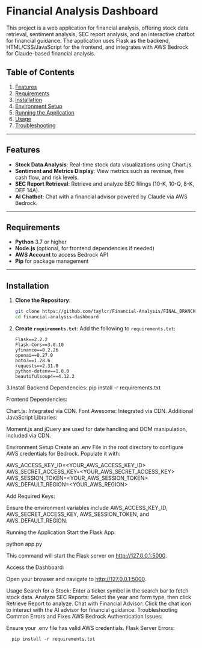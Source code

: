 # Financial Analysis Dashboard

This project is a web application for financial analysis, offering stock data retrieval, sentiment analysis, SEC report analysis, and an interactive chatbot for financial guidance. The application uses Flask as the backend, HTML/CSS/JavaScript for the frontend, and integrates with AWS Bedrock for Claude-based financial analysis.

## Table of Contents
1. [Features](#features)
2. [Requirements](#requirements)
3. [Installation](#installation)
4. [Environment Setup](#environment-setup)
5. [Running the Application](#running-the-application)
6. [Usage](#usage)
7. [Troubleshooting](#troubleshooting)

---

## Features

- **Stock Data Analysis**: Real-time stock data visualizations using Chart.js.
- **Sentiment and Metrics Display**: View metrics such as revenue, free cash flow, and risk levels.
- **SEC Report Retrieval**: Retrieve and analyze SEC filings (10-K, 10-Q, 8-K, DEF 14A).
- **AI Chatbot**: Chat with a financial advisor powered by Claude via AWS Bedrock.

---

## Requirements

- **Python** 3.7 or higher
- **Node.js** (optional, for frontend dependencies if needed)
- **AWS Account** to access Bedrock API
- **Pip** for package management

---

## Installation

1. **Clone the Repository**:
    ```bash
    git clone https://github.com/taylcr/Financial-Analysis/FINAL_BRANCH
    cd financial-analysis-dashboard
    ```

2. **Create `requirements.txt`**:
   Add the following to `requirements.txt`:
   ```plaintext
   Flask==2.2.2
   Flask-Cors==3.0.10
   yfinance==0.2.26
   openai==0.27.0
   boto3==1.28.6
   requests==2.31.0
   python-dotenv==1.0.0
   beautifulsoup4==4.12.2

3.Install Backend Dependencies:
  pip install -r requirements.txt

Frontend Dependencies:

Chart.js: Integrated via CDN.
Font Awesome: Integrated via CDN.
Additional JavaScript Libraries:

Moment.js and jQuery are used for date handling and DOM manipulation, included via CDN.

Environment Setup
Create an .env File in the root directory to configure AWS credentials for Bedrock. Populate it with:

AWS_ACCESS_KEY_ID=<YOUR_AWS_ACCESS_KEY_ID>
AWS_SECRET_ACCESS_KEY=<YOUR_AWS_SECRET_ACCESS_KEY>
AWS_SESSION_TOKEN=<YOUR_AWS_SESSION_TOKEN>
AWS_DEFAULT_REGION=<YOUR_AWS_REGION>

Add Required Keys:

Ensure the environment variables include AWS_ACCESS_KEY_ID, AWS_SECRET_ACCESS_KEY, AWS_SESSION_TOKEN, and AWS_DEFAULT_REGION.


Running the Application
Start the Flask App:

python app.py

  This command will start the Flask server on http://127.0.0.1:5000.

  Access the Dashboard:

  Open your browser and navigate to http://127.0.0.1:5000.


Usage
  Search for a Stock: Enter a ticker symbol in the search bar to fetch stock data.
  Analyze SEC Reports: Select the year and form type, then click Retrieve Report to analyze.
  Chat with Financial Advisor: Click the chat icon to interact with the AI advisor for financial guidance.
  Troubleshooting
  Common Errors and Fixes
  AWS Bedrock Authentication Issues:
  
  Ensure your .env file has valid AWS credentials.
  Flask Server Errors:

      pip install -r requirements.txt



